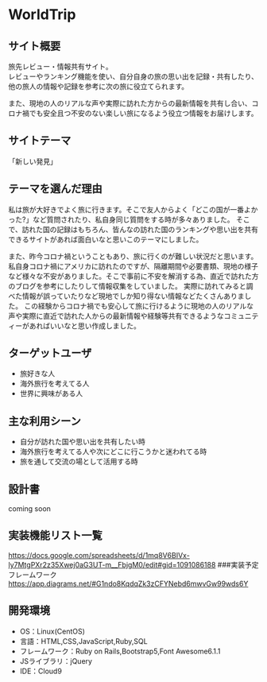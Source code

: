 # WorldTrip

## サイト概要
旅先レビュー・情報共有サイト。  
レビューやランキング機能を使い、自分自身の旅の思い出を記録・共有したり、他の旅人の情報や記録を参考に次の旅に役立てられます。

また、現地の人のリアルな声や実際に訪れた方からの最新情報を共有し合い、コロナ禍でも安全且つ不安のない楽しい旅になるよう役立つ情報をお届けします。

## サイトテーマ
「新しい発見」

## テーマを選んだ理由
私は旅が大好きでよく旅に行きます。そこで友人からよく「どこの国が一番よかった?」など質問されたり、私自身同じ質問をする時が多々ありました。
そこで、訪れた国の記録はもちろん、皆んなの訪れた国のランキングや思い出を共有できるサイトがあれば面白いなと思いこのテーマにしました。

また、昨今コロナ禍ということもあり、旅に行くのが難しい状況だと思います。
私自身コロナ禍にアメリカに訪れたのですが、隔離期間や必要書類、現地の様子など様々な不安がありました。そこで事前に不安を解消する為、直近で訪れた方のブログを参考にしたりして情報収集をしていました。
実際に訪れてみると調べた情報が誤っていたりなど現地でしか知り得ない情報などたくさんありました。
この経験からコロナ禍でも安心して旅に行けるように現地の人のリアルな声や実際に直近で訪れた人からの最新情報や経験等共有できるようなコミュニティーがあればいいなと思い作成しました。

## ターゲットユーザ
- 旅好きな人
- 海外旅行を考えてる人
- 世界に興味がある人

## 主な利用シーン
- 自分が訪れた国や思い出を共有したい時
- 海外旅行を考えてる人や次にどこに行こうかと迷われてる時
- 旅を通して交流の場として活用する時

## 設計書
coming soon

## 実装機能リスト一覧
https://docs.google.com/spreadsheets/d/1mq8V6BIVx-ly7MtgPXr2z35Xwej0aG3UT-m__FbjgM0/edit#gid=1091086188
###実装予定フレームワーク
https://app.diagrams.net/#G1ndo8KqdqZk3zCFYNebd6mwvGw99wds6Y

## 開発環境
- OS：Linux(CentOS)
- 言語：HTML,CSS,JavaScript,Ruby,SQL
- フレームワーク：Ruby on Rails,Bootstrap5,Font Awesome6.1.1
- JSライブラリ：jQuery
- IDE：Cloud9
